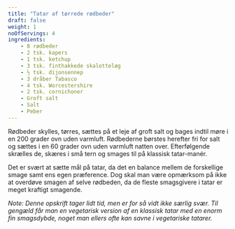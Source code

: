 ```yaml
---
title: "Tatar af tørrede rødbeder"
draft: false
weight: 1
noOfServings: 4
ingredients:
	- 8 rødbeder
	- 2 tsk. kapers
	- 1 tsk. ketchup
	- 3 tsk. finthakkede skalotteløg
	- ½ tsk. dijonsennep
	- 3 dråber Tabasco
	- 4 tsk. Worcestershire
	- 2 tsk. cornichoner
	- Groft salt
	- Salt
	- Peber
---
```


Rødbeder skylles, tørres, sættes på et leje af groft salt og bages
indtil møre i en 200 grader ovn uden varmluft. Rødbederne børstes
herefter fri for salt og sættes i en 60 grader ovn uden varmluft natten
over. Efterfølgende skrælles de, skæres i små tern og smages til på
klassisk tatar-manér.

Det er svært at sætte mål på tatar, da det en balance mellem de
forskellige smage samt ens egen præference. Dog skal man være opmærksom
på ikke at overdøve smagen af selve rødbeden, da de fleste smagsgivere i
tatar er meget kraftigt smagende.

*Note: Denne opskrift tager lidt tid, men er for så vidt ikke særlig
svær. Til gengæld får man en vegetarisk version af en klassisk tatar med
en enorm fin smagsdybde, noget man ellers ofte kan savne i vegetariske
tatarer.*

